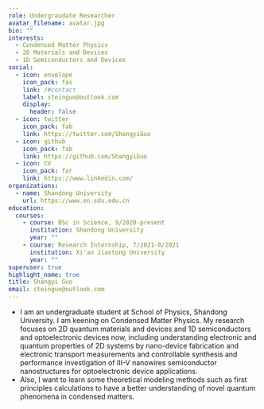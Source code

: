 ```yaml
---
role: Undergraudate Researcher
avatar_filename: avatar.jpg
bio: ""
interests:
  - Condensed Matter Physics
  - 2D Materials and Devices
  - 1D Semiconductors and Devices
social:
  - icon: envelope
    icon_pack: fas
    link: /#contact
    label: steinguo@outlook.com
    display:
      header: false
  - icon: twitter
    icon_pack: fab
    link: https://twitter.com/ShangyiGuo
  - icon: github
    icon_pack: fab
    link: https://github.com/ShangyiGuo
  - icon: CV
    icon_pack: far
    link: https://www.linkedin.com/
organizations:
  - name: Shandong University
    url: https://www.en.sdu.edu.cn
education:
  courses:
    - course: BSc in Science, 9/2020-present
      institution: Shandong University
      year: ""
    - course: Research Internship, 7/2021-8/2021
      institution: Xi'an Jiaotong University
      year: ""
superuser: true
highlight_name: true
title: Shangyi Guo
email: steinguo@outlook.com
---
```



* I am an undergraduate student at School of Physics, Shandong University. I am keening on Condensed Matter Physics. My research  focuses on 2D quantum materials and devices and 1D semiconductors and optoelectronic devices now, including understanding electronic and quantum properties of 2D systems by nano-device fabrication and electronic transport measurements and controllable synthesis and performance investigation of III-V nanowires semiconductor nanostructures for optoelectronic device applications.
* Also, I want to learn some theoretical modeling methods such as first principles calculations to have a better understanding of novel quantum phenomena in condensed matters.